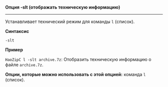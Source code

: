 ﻿**Опция -slt (отображать техническую информацию)**

--------------------------------------------------------------------------------

Устанавливает технический режим для команды `l` (список).

**Синтаксис**

`-slt`

**Пример**

`HaoZipC l -slt archive.7z`: Отобразить техническую информацию о файле `archive.7z`.

**Опции, которые можно использовать с этой опцией:** команда `l` (список).
